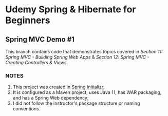 # Udemy Spring & Hibernate for Beginners
## Spring MVC Demo #1

This branch contains code that demonstrates topics covered in _Section 11: Spring MVC - Building Spring Web Apps_ & _Section 12: Spring MVC - Creating Controllers & Views_.

### NOTES
1. This project was created in [Spring Initializr](https://start.spring.io);
2. It is configured as a Maven project, uses Java 11, has WAR packaging, and has a Spring Web dependency;
3. I did not follow the instructor's package structure or naming conventions.